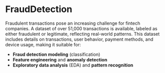 # FraudDetection
Fraudulent transactions pose an increasing challenge for fintech companies. A dataset of over 51,000 transactions is available, labeled as either fraudulent or legitimate, reflecting real-world patterns. This dataset includes details on transactions, user behavior, payment methods, and device usage, making it suitable for:

- **Fraud detection modeling** (classification)
- **Feature engineering** and **anomaly detection**
- **Exploratory data analysis** (EDA) and **pattern recognition**
